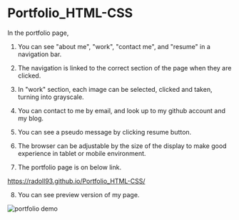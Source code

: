 # Portfolio_HTML-CSS

In the portfolio page,

1. You can see "about me", "work", "contact me", and "resume" in a navigation bar.

2. The navigation is linked to the correct section of the page when they are clicked.

3. In "work" section, each image can be selected, clicked and taken, turning into grayscale.

4. You can contact to me by email, and look up to my github account and my blog.

5. You can see a pseudo message by clicking resume button.

6. The browser can be adjustable by the size of the display to make good experience in tablet or mobile environment.

7. The portfolio page is on below link.

https://radoll93.github.io/Portfolio_HTML-CSS/

8. You can see preview version of my page.

![portfolio demo](./assets/images/Portfolio_for_Bora_Lee.gif)

